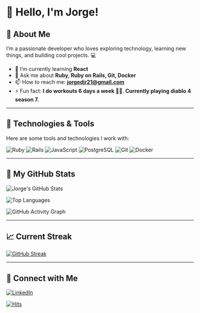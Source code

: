 # 👋 Hello, I'm Jorge!

## 🚀 About Me
I’m a passionate developer who loves exploring technology, learning new things, and building cool projects. 💻

- 🌱 I’m currently learning **React**
- 💬 Ask me about **Ruby, Ruby on Rails, Git, Docker**
- 📫 How to reach me: **jorgedjr21@gmail.com**
- ⚡ Fun fact: **I do workouts 6 days a week 🏋️‍♂️. Currently playing diablo 4 season 7.**
---

## 🔧 Technologies & Tools

Here are some tools and technologies I work with:

![Ruby](https://img.shields.io/badge/-Ruby-CC342D?style=for-the-badge&logo=ruby&logoColor=white)
![Rails](https://img.shields.io/badge/-Ruby_on_Rails-CC0000?style=for-the-badge&logo=rubyonrails&logoColor=white)
![JavaScript](https://img.shields.io/badge/-JavaScript-F7DF1E?style=for-the-badge&logo=javascript&logoColor=black)
![PostgreSQL](https://img.shields.io/badge/-PostgreSQL-336791?style=for-the-badge&logo=postgresql&logoColor=white)
![Git](https://img.shields.io/badge/-Git-F05032?style=for-the-badge&logo=git&logoColor=white)
![Docker](https://img.shields.io/badge/-Docker-2496ED?style=for-the-badge&logo=docker&logoColor=white)

---

## 🌟 My GitHub Stats
![Jorge's GitHub Stats](https://github-readme-stats.vercel.app/api?username=jorgedjr21&show_icons=true&theme=radical)

![Top Languages](https://github-readme-stats.vercel.app/api/top-langs/?username=jorgedjr21&layout=compact&theme=radical)

![GitHub Activity Graph](https://github-readme-activity-graph.vercel.app/graph?username=jorgedjr21&theme=radical)

---

## 📈 Current Streak
[![GitHub Streak](https://streak-stats.demolab.com?user=jorgedjr21&theme=github-dark)](https://git.io/streak-stats)


---

## 🔗 Connect with Me
[![LinkedIn](https://img.shields.io/badge/-LinkedIn-0A66C2?style=for-the-badge&logo=linkedin&logoColor=white)](https://www.linkedin.com/in/jorgejd21/)


[![Hits](https://hits.seeyoufarm.com/api/count/incr/badge.svg?url=https%3A%2F%2Fgithub.com%2Fjorgedjr21&count_bg=%237A7ADB&title_bg=%23555555&icon=github.svg&icon_color=%23E7E7E7&title=Visitors&edge_flat=false)](https://github.com/jorgedjr21)
